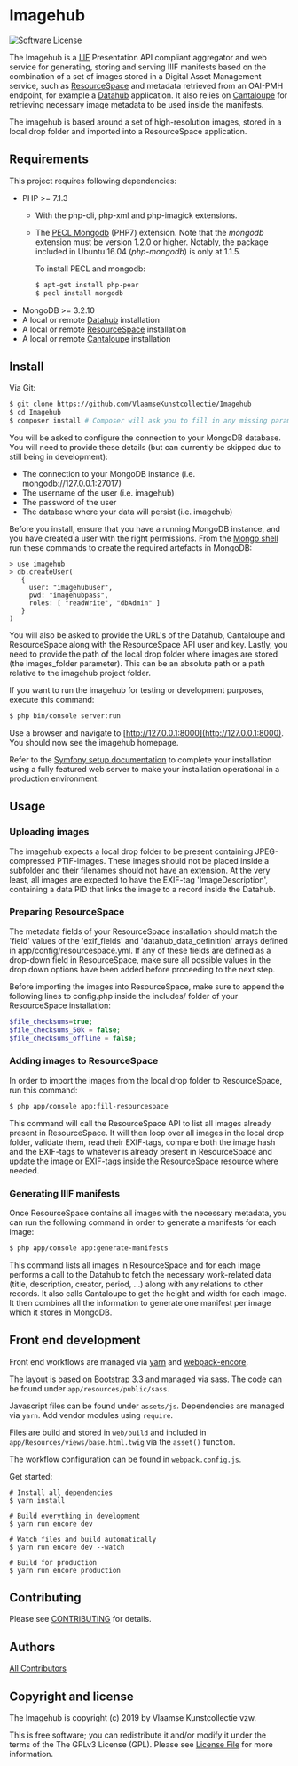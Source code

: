 # Imagehub

[![Software License][ico-license]](LICENSE)

The Imagehub is a [IIIF](https://iiif.io/) Presentation API compliant aggregator and web service for generating, storing and serving IIIF manifests based on the combination of a set of images stored in a Digital Asset Management service, such as [ResourceSpace](https://www.resourcespace.com/) and metadata retrieved from an OAI-PMH endpoint, for example a [Datahub](https://github.com/thedatahub/Datahub) application. It also relies on [Cantaloupe](https://cantaloupe-project.github.io/) for retrieving necessary image metadata to be used inside the manifests.

The imagehub is based around a set of high-resolution images, stored in a local drop folder and imported into a ResourceSpace application.



## Requirements

This project requires following dependencies:
* PHP >= 7.1.3
  * With the php-cli, php-xml and php-imagick extensions.
  * The [PECL Mongodb](https://pecl.php.net/package/mongodb) (PHP7) extension. Note that the _mongodb_ extension must be version 1.2.0 or higher. Notably, the package included in Ubuntu 16.04 (_php-mongodb_) is only at 1.1.5.

    To install PECL and mongodb:
      ```bash
      $ apt-get install php-pear
      $ pecl install mongodb
      ```
* MongoDB >= 3.2.10
* A local or remote [Datahub](https://github.com/VlaamseKunstcollectie/Datahub) installation
* A local or remote [ResourceSpace](https://www.resourcespace.com/) installation
* A local or remote [Cantaloupe](https://cantaloupe-project.github.io/) installation

## Install

Via Git:

```bash
$ git clone https://github.com/VlaamseKunstcollectie/Imagehub
$ cd Imagehub
$ composer install # Composer will ask you to fill in any missing parameters before it continues
```

You will be asked to configure the connection to your MongoDB database. You will need to provide these details (but can currently be skipped due to still being in development):

* The connection to your MongoDB instance (i.e. mongodb://127.0.0.1:27017)
* The username of the user (i.e. imagehub)
* The password of the user
* The database where your data will persist (i.e. imagehub)

Before you install, ensure that you have a running MongoDB instance, and you 
have created a user with the right permissions. From the 
[Mongo shell](https://docs.mongodb.com/getting-started/shell/client/) run these
commands to create the required artefacts in MongoDB:

```
> use imagehub
> db.createUser(
   {
     user: "imagehubuser",
     pwd: "imagehubpass",
     roles: [ "readWrite", "dbAdmin" ]
   }
)
```

You will also be asked to provide the URL's of the Datahub, Cantaloupe and ResourceSpace along with the ResourceSpace API user and key. 
Lastly, you need to provide the path of the local drop folder where images are stored (the images_folder parameter). This can be an absolute path or a path relative to the imagehub project folder.

If you want to run the imagehub for testing or development purposes, execute this command:

``` bash
$ php bin/console server:run
```

Use a browser and navigate to [http://127.0.0.1:8000](http://127.0.0.1:8000). 
You should now see the imagehub homepage.

Refer to the [Symfony setup documentation](https://symfony.com/doc/current/setup/web_server_configuration.html) 
to complete your installation using a fully featured web server to make your 
installation operational in a production environment.

## Usage

### Uploading images

The imagehub expects a local drop folder to be present containing JPEG-compressed PTIF-images. These images should not be placed inside a subfolder and their filenames should not have an extension. At the very least, all images are expected to have the EXIF-tag 'ImageDescription', containing a data PID that links the image to a record inside the Datahub.
 
### Preparing ResourceSpace

The metadata fields of your ResourceSpace installation should match the 'field' values of the 'exif_fields' and 'datahub_data_definition' arrays defined in app/config/resourcespace.yml.
If any of these fields are defined as a drop-down field in ResourceSpace, make sure all possible values in the drop down options have been added before proceeding to the next step.

Before importing the images into ResourceSpace, make sure to append the following lines to config.php inside the includes/ folder of your ResourceSpace installation:
```php
$file_checksums=true;
$file_checksums_50k = false;
$file_checksums_offline = false;
```

### Adding images to ResourceSpace


In order to import the images from the local drop folder to ResourceSpace, run this command:
```bash
$ php app/console app:fill-resourcespace
```
This command will call the ResourceSpace API to list all images already present in ResourceSpace. It will then loop over all images in the local drop folder, validate them, read their EXIF-tags, compare both the image hash and the EXIF-tags to whatever is already present in ResourceSpace and update the image or EXIF-tags inside the ResourceSpace resource where needed.

### Generating IIIF manifests

Once ResourceSpace contains all images with the necessary metadata, you can run the following command in order to generate a manifests for each image:
```bash
$ php app/console app:generate-manifests
```
This command lists all images in ResourceSpace and for each image performs a call to the Datahub to fetch the necessary work-related data (title, description, creator, period, ...) along with any relations to other records.
It also calls Cantaloupe to get the height and width for each image. It then combines all the information to generate one manifest per image which it stores in MongoDB.

## Front end development

Front end workflows are managed via [yarn](https://yarnpkg.com/en/) and 
[webpack-encore](https://symfony.com/blog/introducing-webpack-encore-for-asset-management).

The layout is based on [Bootstrap 3.3](https://getbootstrap.com/docs/3.3/)
and managed via sass. The code can be found under `app/resources/public/sass`.

Javascript files can be found under `assets/js`. Dependencies are 
managed via `yarn`. Add vendor modules using `require`.

Files are build and stored in `web/build` and included in `app/Resources/views/base.html.twig`
via the `asset()` function.

The workflow configuration can be found in `webpack.config.js`.

Get started:

```
# Install all dependencies
$ yarn install

# Build everything in development
$ yarn run encore dev

# Watch files and build automatically
$ yarn run encore dev --watch

# Build for production
$ yarn run encore production
```

## Contributing

Please see [CONTRIBUTING](CONTRIBUTING.md) for details.


## Authors

[All Contributors][link-contributors]

## Copyright and license

The Imagehub is copyright (c) 2019 by Vlaamse Kunstcollectie vzw.

This is free software; you can redistribute it and/or modify it under the 
terms of the The GPLv3 License (GPL). Please see [License File](LICENSE) for 
more information.

[ico-version]: https://img.shields.io/packagist/v/:vendor/:package_name.svg?style=flat-square
[ico-license]: https://img.shields.io/badge/license-GPLv3-brightgreen.svg?style=flat-square
[ico-travis]: https://img.shields.io/travis/:vendor/:package_name/master.svg?style=flat-square
[ico-scrutinizer]: https://img.shields.io/scrutinizer/coverage/g/:vendor/:package_name.svg?style=flat-square
[ico-code-quality]: https://img.shields.io/scrutinizer/g/:vendor/:package_name.svg?style=flat-square
[ico-downloads]: https://img.shields.io/packagist/dt/:vendor/:package_name.svg?style=flat-square

[link-packagist]: https://packagist.org/packages/:vendor/:package_name
[link-travis]: https://travis-ci.org/:vendor/:package_name
[link-scrutinizer]: https://scrutinizer-ci.com/g/:vendor/:package_name/code-structure
[link-code-quality]: https://scrutinizer-ci.com/g/:vendor/:package_name
[link-downloads]: https://packagist.org/packages/:vendor/:package_name
[link-author]: https://github.com/:author_username
[link-contributors]: ../../contributors
